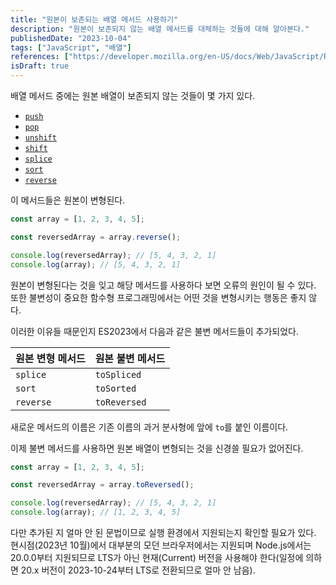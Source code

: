 ```yaml
---
title: "원본이 보존되는 배열 메서드 사용하기"
description: "원본이 보존되지 않는 배열 메서드를 대체하는 것들에 대해 알아본다."
publishedDate: "2023-10-04"
tags: ["JavaScript", "배열"]
references: ["https://developer.mozilla.org/en-US/docs/Web/JavaScript/Reference/Global_Objects/Array/toSorted"]
isDraft: true
---
```


배열 메서드 중에는 원본 배열이 보존되지 않는 것들이 몇 가지 있다.

- [`push`](https://developer.mozilla.org/en-US/docs/Web/JavaScript/Reference/Global_Objects/Array/push)
- [`pop`](https://developer.mozilla.org/en-US/docs/Web/JavaScript/Reference/Global_Objects/Array/pop)
- [`unshift`](https://developer.mozilla.org/en-US/docs/Web/JavaScript/Reference/Global_Objects/Array/unshift)
- [`shift`](https://developer.mozilla.org/en-US/docs/Web/JavaScript/Reference/Global_Objects/Array/shift)
- [`splice`](https://developer.mozilla.org/en-US/docs/Web/JavaScript/Reference/Global_Objects/Array/splice)
- [`sort`](https://developer.mozilla.org/en-US/docs/Web/JavaScript/Reference/Global_Objects/Array/sort)
- [`reverse`](https://developer.mozilla.org/en-US/docs/Web/JavaScript/Reference/Global_Objects/Array/reverse)

이 메서드들은 원본이 변형된다.

```js
const array = [1, 2, 3, 4, 5];

const reversedArray = array.reverse();

console.log(reversedArray); // [5, 4, 3, 2, 1]
console.log(array); // [5, 4, 3, 2, 1]
```

원본이 변형된다는 것을 잊고 해당 메서드를 사용하다 보면 오류의 원인이 될 수 있다. 또한 불변성이 중요한 함수형 프로그래밍에서는 어떤 것을 변형시키는 행동은 좋지 않다.

이러한 이유들 때문인지 ES2023에서 다음과 같은 불변 메서드들이 추가되었다.

| 원본 변형 메서드 | 원본 불변 메서드 |
| ---------------- | ---------------- |
| `splice`         | `toSpliced`      |
| `sort`           | `toSorted`       |
| `reverse`        | `toReversed`     |

새로운 메서드의 이름은 기존 이름의 과거 분사형에 앞에 `to`를 붙인 이름이다.

이제 불변 메서드를 사용하면 원본 배열이 변형되는 것을 신경쓸 필요가 없어진다.

```js
const array = [1, 2, 3, 4, 5];

const reversedArray = array.toReversed();

console.log(reversedArray); // [5, 4, 3, 2, 1]
console.log(array); // [1, 2, 3, 4, 5]
```

다만 추가된 지 얼마 안 된 문법이므로 실행 환경에서 지원되는지 확인할 필요가 있다. 현시점(2023년 10월)에서 대부분의 모던 브라우저에서는 지원되며 Node.js에서는 20.0.0부터 지원되므로 LTS가 아닌 현재(Current) 버전을 사용해야 한다(일정에 의하면 20.x 버전이 2023-10-24부터 LTS로 전환되므로 얼마 안 남음).

